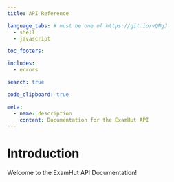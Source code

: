 ```yaml
---
title: API Reference

language_tabs: # must be one of https://git.io/vQNgJ
  - shell
  - javascript

toc_footers:

includes:
  - errors

search: true

code_clipboard: true

meta:
  - name: description
    content: Documentation for the ExamHut API
---
```


# Introduction

Welcome to the ExamHut API Documentation!

